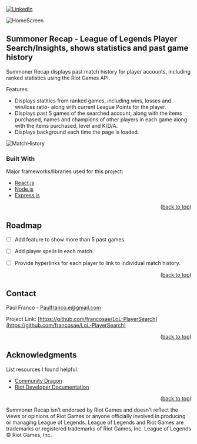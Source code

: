 <div id="top"></div>

[![LinkedIn][linkedin-shield]][linkedin-url]


![HomeScreen](https://user-images.githubusercontent.com/69439997/165823673-fe1b7038-14c9-44b0-98a8-923ca27064be.png)

<!-- ABOUT THE PROJECT -->
## Summoner Recap - League of Legends Player Search/Insights, shows statistics and past game history

Summoner Recap displays past match history for player accounts, including ranked statistics using the Riot Games API.

Features:
* Displays statitics from ranked games, including wins, losses and win/loss ratio- along with current League Points for the player.
* Displays past 5 games of the searched account, along with the items purchased, names and champions of other players in each game along with the items purchased, level and K/D/A.
* Displays background each time the page is loaded.


![MatchHistory](https://user-images.githubusercontent.com/69439997/165826420-6f0ecd8d-e0f0-4a91-90c9-d782e7d21eed.png)


### Built With

Major frameworks/libraries used for this project: 

* [React.js](https://reactjs.org/)
* [Node.js](https://nodejs.org/en/)
* [Express.js](https://expressjs.com/)

<p align="right">(<a href="#top">back to top</a>)</p>



<!-- ROADMAP -->
## Roadmap

- [ ] Add feature to show more than 5 past games.
- [ ] Add player spells in each match. 
- [ ] Provide hyperlinks for each player to link to individual match history. 


<p align="right">(<a href="#top">back to top</a>)</p>



<!-- CONTACT -->
## Contact

Paul Franco - Paulfranco.e@gmail.com

Project Link: [https://github.com/francosae/LoL-PlayerSearch](https://github.com/francosae/LoL-PlayerSearch)

<p align="right">(<a href="#top">back to top</a>)</p>



<!-- ACKNOWLEDGMENTS -->
## Acknowledgments

List resources I found helpful.

* [Community Dragon](https://www.communitydragon.org/)
* [Riot Developer Documentation](https://developer.riotgames.com/docs/lol)


<p align="right">(<a href="#top">back to top</a>)</p>

Summoner Recap isn’t endorsed by Riot Games and doesn’t reflect the views or opinions of Riot Games or anyone officially involved in producing or managing League of Legends. League of Legends and Riot Games are trademarks or registered trademarks of Riot Games, Inc. League of Legends © Riot Games, Inc.


[linkedin-shield]: https://img.shields.io/badge/-LinkedIn-black.svg?style=for-the-badge&logo=linkedin&colorB=555
[linkedin-url]: https://www.linkedin.com/in/paulfranco12/
